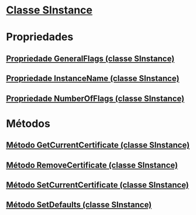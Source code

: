 # [Classe SInstance](sinstance-class.md)
# Propriedades
## [Propriedade GeneralFlags (classe SInstance)](generalflags-property-sinstance-class.md)
## [Propriedade InstanceName (classe SInstance)](instancename-property-sinstance-class.md)
## [Propriedade NumberOfFlags (classe SInstance)](numberofflags-property-sinstance-class.md)
# Métodos
## [Método GetCurrentCertificate (classe SInstance)](getcurrentcertificate-method-sinstance-class.md)
## [Método RemoveCertificate (classe SInstance)](removecertificate-method-sinstance-class.md)
## [Método SetCurrentCertificate (classe SInstance)](setcurrentcertificate-method-sinstance-class.md)
## [Método SetDefaults (classe SInstance)](setdefaults-method-sinstance-class.md)
